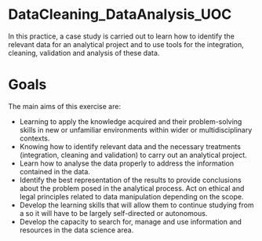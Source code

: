 # DataCleaning_DataAnalysis_UOC

In this practice, a case study is carried out to learn how to identify the relevant data for an analytical project and to use tools for the integration, cleaning, validation and analysis of these data. 

# Goals

The main aims of this exercise are:

- Learning to apply the knowledge acquired and their problem-solving skills in new or unfamiliar environments within wider or multidisciplinary contexts.
- Knowing how to identify relevant data and the necessary treatments (integration, cleaning and validation) to carry out an analytical project.
- Learn how to analyse the data properly to address the information contained in the data.
- Identify the best representation of the results to provide conclusions about the problem posed in the analytical process.
Act on ethical and legal principles related to data manipulation depending on the scope.
- Develop the learning skills that will allow them to continue studying from a so it will have to be largely self-directed or autonomous.
- Develop the capacity to search for, manage and use information and resources in the data science area.
 
